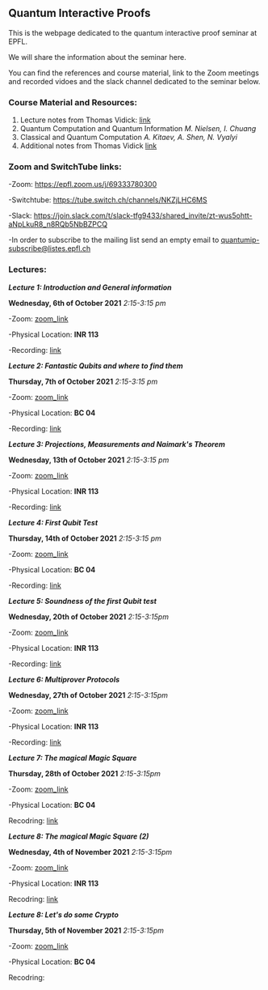 ## Quantum Interactive Proofs

This is the webpage dedicated to the quantum interactive proof seminar at EPFL.

We will share the information about the seminar here. 

You can find the references and course material, link to the Zoom meetings and recorded vidoes and the slack channel dedicated to the seminar below.

### Course Material and Resources: 
1. Lecture notes from Thomas Vidick: [link](http://users.cms.caltech.edu/~vidick/teaching/fsmp/)
2. Quantum Computation and Quantum Information _M. Nielsen, I. Chuang_
3. Classical and Quantum Computation _A. Kitaev, A. Shen, N. Vyalyi_
4. Additional notes from Thomas Vidick [link]( https://arxiv.org/abs/1610.01664)

### Zoom and SwitchTube links: 
-Zoom: <https://epfl.zoom.us/j/69333780300>

-Switchtube: <https://tube.switch.ch/channels/NKZjLHC6MS>

-Slack: <https://join.slack.com/t/slack-tfg9433/shared_invite/zt-wus5ohtt-aNpLkuR8_n8RQb5NbBZPCQ>

-In order to subscribe to the mailing list send an empty email to <quantumip-subscribe@listes.epfl.ch>

### Lectures: 
**_Lecture 1: Introduction and General information_**

**Wednesday, 6th of October 2021** _2:15-3:15 pm_

-Zoom: [zoom_link](https://epfl.zoom.us/j/69333780300)

-Physical Location: **INR 113**

-Recording: [link]( https://tube.switch.ch/videos/lw17k3Zw70 )


**_Lecture 2: Fantastic Qubits and where to find them_**

**Thursday, 7th of October 2021** _2:15-3:15 pm_

-Zoom: [zoom_link](https://epfl.zoom.us/j/69333780300)

-Physical Location: **BC 04**

-Recording: [link](https://tube.switch.ch/videos/wlLnSdZr3k)

**_Lecture 3: Projections, Measurements and Naimark's Theorem_**

**Wednesday, 13th of October 2021** _2:15-3:15 pm_

-Zoom: [zoom_link](https://epfl.zoom.us/j/69333780300)

-Physical Location: **INR 113**

-Recording: [link](https://tube.switch.ch/videos/r1NF3b15ra)

**_Lecture 4: First Qubit Test_**

**Thursday, 14th of October 2021** _2:15-3:15 pm_

-Zoom: [zoom_link](https://epfl.zoom.us/j/69333780300)

-Physical Location: **BC 04**

-Recording: [link](https://tube.switch.ch/videos/dN1vgCDh0o)

**_Lecture 5: Soundness of the first Qubit test_**

**Wednesday, 20th of October 2021** _2:15-3:15pm_

-Zoom: [zoom_link](https://epfl.zoom.us/j/69333780300)

-Physical Location: **INR 113**

-Recording: [link](https://tube.switch.ch/videos/6yqBmgsnOo)

**_Lecture 6: Multiprover Protocols_**

**Wednesday, 27th of October 2021** _2:15-3:15pm_

-Zoom: [zoom_link](https://epfl.zoom.us/j/69333780300)

-Physical Location: **INR 113**

-Recording: [link](https://tube.switch.ch/videos/cfSObKlgcb)

**_Lecture 7: The magical Magic Square_**

**Thursday, 28th of October 2021** _2:15-3:15pm_

-Zoom: [zoom_link](https://epfl.zoom.us/j/69333780300)

-Physical Location: **BC 04**

Recodring: [link](https://tube.switch.ch/videos/luigrw5rm2)

**_Lecture 8: The magical Magic Square (2)_**

**Wednesday, 4th of November 2021** _2:15-3:15pm_

-Zoom: [zoom_link](https://epfl.zoom.us/j/69333780300)

-Physical Location: **INR 113**

Recodring: [link](https://tube.switch.ch/videos/A45aQrV1mn)

**_Lecture 8: Let's do some Crypto_**

**Thursday, 5th of November 2021** _2:15-3:15pm_

-Zoom: [zoom_link](https://epfl.zoom.us/j/69333780300)

-Physical Location: **BC 04**

Recodring:
